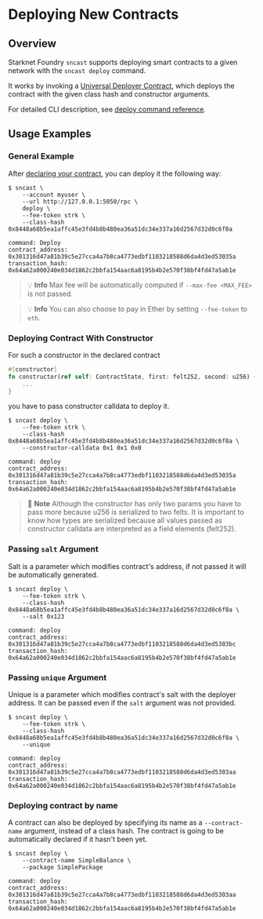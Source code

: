 # Deploying New Contracts

## Overview

Starknet Foundry `sncast` supports deploying smart contracts to a given network with the `sncast deploy` command.

It works by invoking a [Universal Deployer Contract](https://docs.openzeppelin.com/contracts-cairo/0.6.1/udc), which deploys the contract with the given class hash and constructor arguments.

For detailed CLI description, see [deploy command reference](../appendix/sncast/deploy.md).

## Usage Examples

### General Example

After [declaring your contract](./declare.md), you can deploy it the following way:

```shell
$ sncast \
    --account myuser \
    --url http://127.0.0.1:5050/rpc \
    deploy \
    --fee-token strk \
    --class-hash 0x8448a68b5ea1affc45e3fd4b8b480ea36a51dc34e337a16d2567d32d0c6f8a

command: Deploy
contract_address: 0x301316d47a81b39c5e27cca4a7b8ca4773edbf1103218588d6da4d3ed53035a
transaction_hash: 0x64a62a000240e034d1862c2bbfa154aac6a8195b4b2e570f38bf4fd47a5ab1e
```

> 💡 **Info**
> Max fee will be automatically computed if `--max-fee <MAX_FEE>` is not passed.

> 💡 **Info**
> You can also choose to pay in Ether by setting `--fee-token` to `eth`.

### Deploying Contract With Constructor

For such a constructor in the declared contract

```rust    
#[constructor]
fn constructor(ref self: ContractState, first: felt252, second: u256) {
    ...
}
```

you have to pass constructor calldata to deploy it.

```shell
$ sncast deploy \
    --fee-token strk \
    --class-hash 0x8448a68b5ea1affc45e3fd4b8b480ea36a51dc34e337a16d2567d32d0c6f8a \
    --constructor-calldata 0x1 0x1 0x0
    
command: deploy
contract_address: 0x301316d47a81b39c5e27cca4a7b8ca4773edbf1103218588d6da4d3ed53035a
transaction_hash: 0x64a62a000240e034d1862c2bbfa154aac6a8195b4b2e570f38bf4fd47a5ab1e
```

> 📝 **Note**
> Although the constructor has only two params you have to pass more because u256 is serialized to two felts.
> It is important to know how types are serialized because all values passed as constructor calldata are
> interpreted as a field elements (felt252).

### Passing `salt` Argument

Salt is a parameter which modifies contract's address, if not passed it will be automatically generated.

```shell
$ sncast deploy \
    --fee-token strk \
    --class-hash 0x8448a68b5ea1affc45e3fd4b8b480ea36a51dc34e337a16d2567d32d0c6f8a \
    --salt 0x123
    
command: deploy
contract_address: 0x301316d47a81b39c5e27cca4a7b8ca4773edbf1103218588d6da4d3ed5303bc
transaction_hash: 0x64a62a000240e034d1862c2bbfa154aac6a8195b4b2e570f38bf4fd47a5ab1e
```

### Passing `unique` Argument

Unique is a parameter which modifies contract's salt with the deployer address.
It can be passed even if the `salt` argument was not provided.

```shell
$ sncast deploy \
    --fee-token strk \
    --class-hash 0x8448a68b5ea1affc45e3fd4b8b480ea36a51dc34e337a16d2567d32d0c6f8a \
    --unique
    
command: deploy
contract_address: 0x301316d47a81b39c5e27cca4a7b8ca4773edbf1103218588d6da4d3ed5303aa
transaction_hash: 0x64a62a000240e034d1862c2bbfa154aac6a8195b4b2e570f38bf4fd47a5ab1e
```

### Deploying contract by name

A contract can also be deployed by specifying its name as a `--contract-name` argument, instead of a class hash. The contract is going to be automatically declared if it hasn't been yet.

```shell
$ sncast deploy \
    --contract-name SimpleBalance \
    --package SimplePackage

command: deploy
contract_address: 0x301316d47a81b39c5e27cca4a7b8ca4773edbf1103218588d6da4d3ed5303aa
transaction_hash: 0x64a62a000240e034d1862c2bbfa154aac6a8195b4b2e570f38bf4fd47a5ab1e
```
